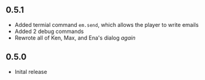 ## 0.5.1
- Added termial command `em.send`, which allows the player to write emails
- Added 2 debug commands
- Rewrote all of Ken, Max, and Ena's dialog *again*
## 0.5.0
- Inital release